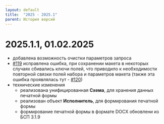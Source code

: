 ```yaml
---
layout: default
title:  "2025 - 2025.1"
parent: История версий
---
```


# 2025.1.1, 01.02.2025
* добавлена возможность очистки параметров запроса
* [#119](https://github.com/vandalsvq/printwizard/issues/119) исправлена ошибка, при сохранении макета в некоторых случаях сбивались ключи полей, что приводило к необходимости повторной связки полей набора и параметров макета (также эта ошибка проявлялась тут - [#120](https://github.com/vandalsvq/printwizard/issues/120))
* технические изменения
  * реализована унифицированная **Схема**, для хранения данных печатной формы
  * реализован объект **Исполнитель**, для формирования печатной формы
  * формирование печатной формы в формате DOCX обновлени из БСП 3.1.9